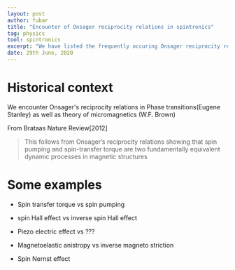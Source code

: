 ```yaml
---
layout: post
author: fubar
title: "Encounter of Onsager reciprocity relations in spintronics"
tag: physics
tool: spintronics
excerpt: "We have listed the frequently occuring Onsager reciprocity relations that emphasize that action reaction nature of interaled effects."
date: 29th June, 2020
---
```


# Historical context

We encounter Onsager's reciprocity relations in Phase transitions(Eugene Stanley) as well as theory of micromagnetics (W.F. Brown)

From Brataas Nature Review[2012]

>This follows from Onsager’s reciprocity relations showing that spin pumping and spin-transfer torque are two fundamentally equivalent dynamic processes in magnetic structures



# Some examples

- Spin transfer torque vs spin pumping

- spin Hall effect vs inverse spin Hall effect

- Piezo electric effect vs ???

- Magnetoelastic anistropy vs inverse magneto striction

- Spin Nernst effect
